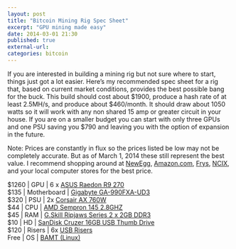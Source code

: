 ```yaml
---
layout: post
title: "Bitcoin Mining Rig Spec Sheet"
excerpt: "GPU mining made easy"
date: 2014-03-01 21:30
published: true
external-url:
categories: bitcoin
---
```

If you are interested in building a mining rig but not sure where to start, things just got a lot easier.
Here’s my recommended spec sheet for a rig that, based on current market conditions, provides the best possible bang for the buck.
This build should cost about $1900, produce a hash rate of at least 2.5MH/s, and produce about $460/month.
It should draw about 1050 watts so it will work with any non shared 15 amp or greater circuit in your house.
If you are on a smaller budget you can start with only three GPUs and one PSU saving you $790 and leaving you with the option of expansion in the future.

Note: Prices are constantly in flux so the prices listed be low may not be completely accurate. But as of March 1, 2014 these still represent the best value.
I recommend shopping around at [NewEgg](http://www.newegg.com), [Amazon.com](http://www.amazon.com), [Frys](http://www.frys.com), [NCIX](http://www.ncix.com), and your local computer stores for the best price.

$1260 | GPU | 6 x [ASUS Raedon R9 270](http://www.amazon.com/gp/product/B00GWV0ZD8/?ie=UTF8&camp=1789&creative=9325&linkCode=ur2&tag=shnomo-20)  
$135 | Motherboard | [Gigabyte GA-990FXA-UD3](http://www.amazon.com/gp/product/B0055QYKQO/?ie=UTF8&camp=1789&creative=9325&linkCode=ur2&tag=shnomo-20)  
$320 | PSU | 2x [Corsair AX 760W](http://www.amazon.com/gp/product/B00A0HZMEM/?ie=UTF8&camp=1789&creative=9325&linkCode=ur2&tag=shnomo-20)  
$44 | CPU | [AMD Sempron 145 2.8GHZ](http://www.amazon.com/gp/product/B0040BPHJO/?ie=UTF8&camp=1789&creative=9325&linkCode=ur2&tag=shnomo-20)  
$45 | RAM | [G.Skill Ripjaws Series 2 x 2GB DDR3](http://www.amazon.com/gp/product/B002RPCLH6/?ie=UTF8&camp=1789&creative=9325&linkCode=ur2&tag=shnomo-20)  
$10 | HD | [SanDisk Cruzer 16GB USB Thumb Drive](http://www.amazon.com/gp/product/B005FYNSZA/?ie=UTF8&camp=1789&creative=9325&linkCode=ur2&tag=shnomo-20)  
$120 | Risers | 6x [USB Risers](http://www.magicgrowing.com/bitcoin-mining/pci-e-powered-riser-card-100cm-40-usb-cable)  
Free | OS | [BAMT (Linux)](https://litecointalk.org/index.php?topic=2924.0)  
